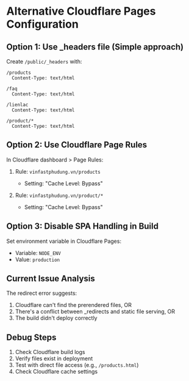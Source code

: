 # Alternative Cloudflare Pages Configuration

## Option 1: Use _headers file (Simple approach)
Create `/public/_headers` with:

```
/products
  Content-Type: text/html

/faq  
  Content-Type: text/html

/lienlac
  Content-Type: text/html

/product/*
  Content-Type: text/html
```

## Option 2: Use Cloudflare Page Rules
In Cloudflare dashboard > Page Rules:

1. Rule: `vinfastphudung.vn/products`
   - Setting: "Cache Level: Bypass"
   
2. Rule: `vinfastphudung.vn/product/*`  
   - Setting: "Cache Level: Bypass"

## Option 3: Disable SPA Handling in Build
Set environment variable in Cloudflare Pages:
- Variable: `NODE_ENV`
- Value: `production`

## Current Issue Analysis
The redirect error suggests:
1. Cloudflare can't find the prerendered files, OR
2. There's a conflict between _redirects and static file serving, OR  
3. The build didn't deploy correctly

## Debug Steps
1. Check Cloudflare build logs
2. Verify files exist in deployment
3. Test with direct file access (e.g., `/products.html`)
4. Check Cloudflare cache settings